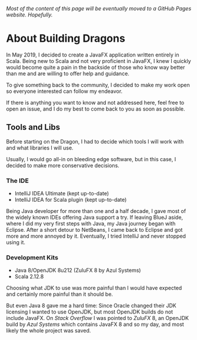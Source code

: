 _Most of the content of this page will be eventually moved to a GitHub Pages
website. Hopefully._

# About Building Dragons
In May 2019, I decided to create a JavaFX application written entirely
in Scala. Being new to Scala and not very proficient in JavaFX, I knew
I quickly would become quite a pain in the backside of those who know way
better than me and are willing to offer help and guidance. 

To give something back to the community, I decided to make my work open so
everyone interested can follow my endeavor.

If there is anything you want to know and not addressed here, feel free to
open an issue, and I do my best to come back to you as soon as possible.

## Tools and Libs
Before starting on the Dragon, I had to decide which tools I will work with
and what libraries I will use.

Usually, I would go all-in on bleeding edge software, but in this case, I
decided to make more conservative decisions.

### The IDE
* IntelliJ IDEA Ultimate (kept up-to-date)
* IntelliJ IDEA for Scala plugin (kept up-to-date)

Being Java developer for more than one and a half decade, I gave most of the
widely known IDEs offering Java support a try. If leaving BlueJ aside, where
I did my very first steps with Java, my Java journey began with Eclipse. After
a short detour to NetBeans, I came back to Eclipse and got more and more
annoyed by it. Eventually, I tried IntelliJ and never stopped using it.

### Development Kits
* Java 8/OpenJDK 8u212 (ZuluFX 8 by Azul Systems)
* Scala 2.12.8

Choosing what JDK to use was more painful than I would have expected and
certainly more painful than it should be.

But even Java 8 gave me a hard time: Since Oracle changed their JDK licensing
I wanted to use OpenJDK, but most OpenJDK builds do not include JavaFX. On
*Stack Overflow* I was pointed to *ZuluFX* 8, an OpenJDK build by
*Azul Systems* which contains JavaFX 8 and so my day, and most likely the
whole project was saved.